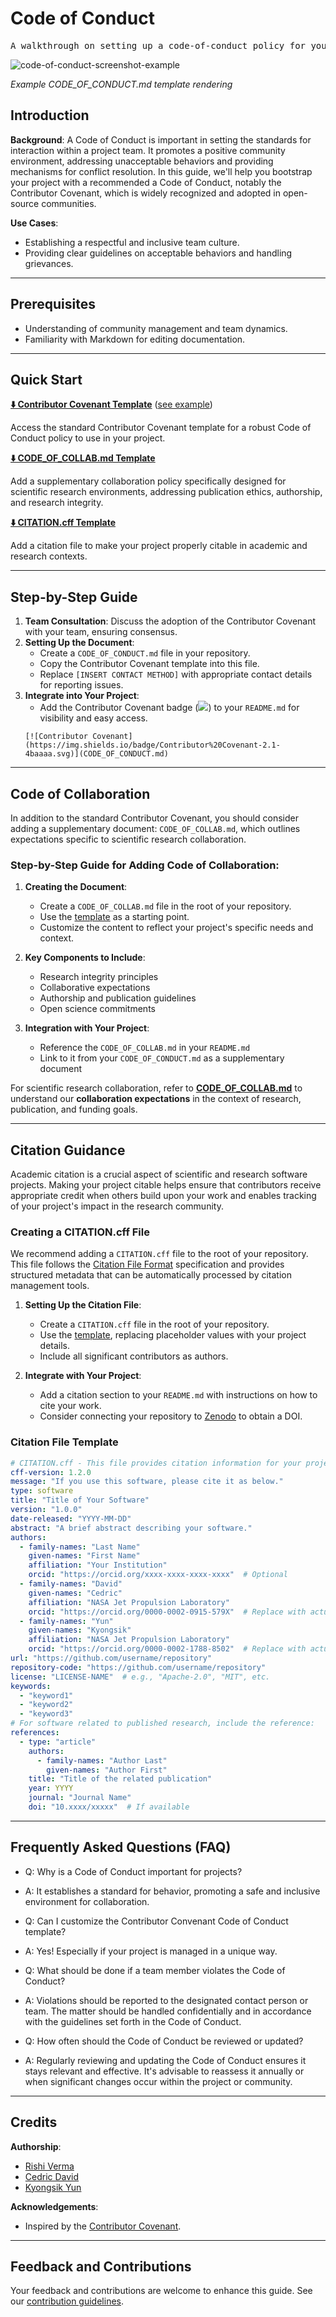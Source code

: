 # Code of Conduct

<pre align="center">A walkthrough on setting up a code-of-conduct policy for your project.</pre>

![code-of-conduct-screenshot-example](/img/code-of-conduct-screen.png)

*Example CODE_OF_CONDUCT.md template rendering*

## Introduction

**Background**: A Code of Conduct is important in setting the standards for interaction within a project team. It promotes a positive community environment, addressing unacceptable behaviors and providing mechanisms for conflict resolution. In this guide, we'll help you bootstrap your project with a recommended a Code of Conduct, notably the Contributor Covenant, which is widely recognized and adopted in open-source communities.

**Use Cases**:
- Establishing a respectful and inclusive team culture.
- Providing clear guidelines on acceptable behaviors and handling grievances.

---

## Prerequisites

* Understanding of community management and team dynamics.
* Familiarity with Markdown for editing documentation.

---

## Quick Start

**[⬇️ Contributor Covenant Template](https://www.contributor-covenant.org/version/2/1/code_of_conduct/code_of_conduct.md)** ([see example](https://github.com/riverma/terraformly/blob/main/CODE_OF_CONDUCT.md))

Access the standard Contributor Covenant template for a robust Code of Conduct policy to use in your project.

**[⬇️ CODE_OF_COLLAB.md Template](https://raw.githubusercontent.com/NASA-AMMOS/slim/main/static/assets/governance/code-of-conduct/CODE_OF_COLLAB.md)**

Add a supplementary collaboration policy specifically designed for scientific research environments, addressing publication ethics, authorship, and research integrity.

**[⬇️ CITATION.cff Template]([#citation-file-template](https://raw.githubusercontent.com/NASA-AMMOS/slim/main/static/assets/governance/code-of-conduct/CITATION.cff))**

Add a citation file to make your project properly citable in academic and research contexts.

---

## Step-by-Step Guide

1. **Team Consultation**: Discuss the adoption of the Contributor Covenant with your team, ensuring consensus.
2. **Setting Up the Document**:
   - Create a `CODE_OF_CONDUCT.md` file in your repository.
   - Copy the Contributor Covenant template into this file.
   - Replace `[INSERT CONTACT METHOD]` with appropriate contact details for reporting issues.
3. **Integrate into Your Project**:
   - Add the Contributor Covenant badge (![](https://img.shields.io/badge/Contributor%20Covenant-2.1-4baaaa.svg)) to your `README.md` for visibility and easy access.
    ```
    [![Contributor Covenant](https://img.shields.io/badge/Contributor%20Covenant-2.1-4baaaa.svg)](CODE_OF_CONDUCT.md)
    ```

---

## Code of Collaboration

In addition to the standard Contributor Covenant, you should consider adding a supplementary document: `CODE_OF_COLLAB.md`, which outlines expectations specific to scientific research collaboration.

### Step-by-Step Guide for Adding Code of Collaboration:

1. **Creating the Document**:
   - Create a `CODE_OF_COLLAB.md` file in the root of your repository.
   - Use the [template](https://raw.githubusercontent.com/NASA-AMMOS/slim/main/static/assets/governance/code-of-conduct/CODE_OF_COLLAB.md) as a starting point.
   - Customize the content to reflect your project's specific needs and context.

2. **Key Components to Include**:
   - Research integrity principles
   - Collaborative expectations
   - Authorship and publication guidelines
   - Open science commitments

3. **Integration with Your Project**:
   - Reference the `CODE_OF_COLLAB.md` in your `README.md`
   - Link to it from your `CODE_OF_CONDUCT.md` as a supplementary document

For scientific research collaboration, refer to [**CODE_OF_COLLAB.md**](https://raw.githubusercontent.com/NASA-AMMOS/slim/main/static/assets/governance/code-of-conduct/CODE_OF_COLLAB.md) to understand our **collaboration expectations** in the context of research, publication, and funding goals.

---

## Citation Guidance

Academic citation is a crucial aspect of scientific and research software projects. Making your project citable helps ensure that contributors receive appropriate credit when others build upon your work and enables tracking of your project's impact in the research community.

### Creating a CITATION.cff File

We recommend adding a `CITATION.cff` file to the root of your repository. This file follows the [Citation File Format](https://citation-file-format.github.io/) specification and provides structured metadata that can be automatically processed by citation management tools.

1. **Setting Up the Citation File**:
   - Create a `CITATION.cff` file in the root of your repository.
   - Use the [template](#citation-file-template), replacing placeholder values with your project details.
   - Include all significant contributors as authors.

2. **Integrate with Your Project**:
   - Add a citation section to your `README.md` with instructions on how to cite your work.
   - Consider connecting your repository to [Zenodo](https://zenodo.org/) to obtain a DOI.

### Citation File Template

<a id="citation-file-template"></a>

```yaml
# CITATION.cff - This file provides citation information for your project
cff-version: 1.2.0
message: "If you use this software, please cite it as below."
type: software
title: "Title of Your Software"
version: "1.0.0"
date-released: "YYYY-MM-DD"
abstract: "A brief abstract describing your software."
authors:
  - family-names: "Last Name"
    given-names: "First Name"
    affiliation: "Your Institution"
    orcid: "https://orcid.org/xxxx-xxxx-xxxx-xxxx"  # Optional
  - family-names: "David"
    given-names: "Cedric"
    affiliation: "NASA Jet Propulsion Laboratory"
    orcid: "https://orcid.org/0000-0002-0915-579X"  # Replace with actual ORCID if available
  - family-names: "Yun"
    given-names: "Kyongsik"
    affiliation: "NASA Jet Propulsion Laboratory"
    orcid: "https://orcid.org/0000-0002-1788-8502"  # Replace with actual ORCID if available
url: "https://github.com/username/repository"
repository-code: "https://github.com/username/repository"
license: "LICENSE-NAME"  # e.g., "Apache-2.0", "MIT", etc.
keywords:
  - "keyword1"
  - "keyword2"
  - "keyword3"
# For software related to published research, include the reference:
references:
  - type: "article"
    authors:
      - family-names: "Author Last"
        given-names: "Author First"
    title: "Title of the related publication"
    year: YYYY
    journal: "Journal Name"
    doi: "10.xxxx/xxxxx"  # If available
```

---

## Frequently Asked Questions (FAQ)

- Q: Why is a Code of Conduct important for projects?
- A: It establishes a standard for behavior, promoting a safe and inclusive environment for collaboration.


- Q: Can I customize the Contributor Convenant Code of Conduct template?
- A: Yes! Especially if your project is managed in a unique way.


- Q: What should be done if a team member violates the Code of Conduct?
- A: Violations should be reported to the designated contact person or team. The matter should be handled confidentially and in accordance with the guidelines set forth in the Code of Conduct.


- Q: How often should the Code of Conduct be reviewed or updated?
- A: Regularly reviewing and updating the Code of Conduct ensures it stays relevant and effective. It's advisable to reassess it annually or when significant changes occur within the project or community.

---

## Credits 

**Authorship**:
- [Rishi Verma](https://github.com/riverma)
- [Cedric David](https://github.com/c-h-david)
- [Kyongsik Yun](https://github.com/yunks128/)

**Acknowledgements**:
* Inspired by the [Contributor Covenant](https://www.contributor-covenant.org).

---

## Feedback and Contributions

Your feedback and contributions are welcome to enhance this guide. See our [contribution guidelines](https://nasa-ammos.github.io/slim/docs/contribute/contributing/).